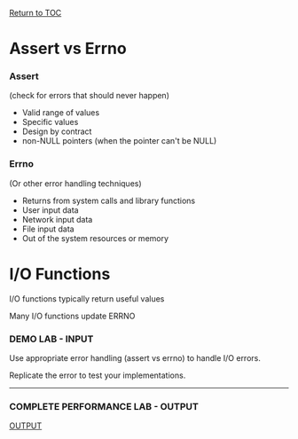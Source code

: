 <a href="https://github.com/CyberTrainingUSAF/05-C-Programming/blob/master/00-Table-of-Contents.md" rel="Return to TOC"> Return to TOC </a>

# Assert vs Errno

### Assert
(check for errors that should never happen)

* Valid range of values
* Specific values
* Design by contract
* non-NULL pointers (when the pointer can't be NULL)

### Errno
(Or other error handling techniques)

* Returns from system calls and library functions
* User input data
* Network input data
* File input data
* Out of the system resources or memory

# I/O Functions

I/O functions typically return useful values

Many I/O functions update ERRNO

### DEMO LAB - INPUT

Use appropriate error handling (assert vs errno) to handle I/O errors.

Replicate the error to test your implementations.

---
### COMPLETE PERFORMANCE LAB - OUTPUT

<a href="https://github.com/CyberTrainingUSAF/05-C-Programming/blob/master/15_Error_handling/Performance_Labs/Lab_output.md" rel="OUTPUT"> OUTPUT </a>
